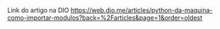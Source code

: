 Link do artigo na DIO https://web.dio.me/articles/python-da-maquina-como-importar-modulos?back=%2Farticles&page=1&order=oldest
